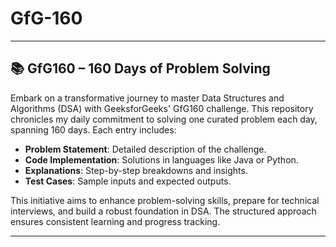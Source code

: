 # GfG-160 
---
## 📚 GfG160 – 160 Days of Problem Solving

Embark on a transformative journey to master Data Structures and Algorithms (DSA) with GeeksforGeeks' GfG160 challenge. This repository chronicles my daily commitment to solving one curated problem each day, spanning 160 days. Each entry includes:

* **Problem Statement**: Detailed description of the challenge.
* **Code Implementation**: Solutions in languages like Java or Python.
* **Explanations**: Step-by-step breakdowns and insights.
* **Test Cases**: Sample inputs and expected outputs.

This initiative aims to enhance problem-solving skills, prepare for technical interviews, and build a robust foundation in DSA. The structured approach ensures consistent learning and progress tracking. 

---
